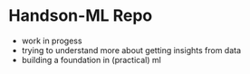 # Handson-ML Repo

- work in progess
- trying to understand more about getting insights from data
- building a foundation in (practical) ml 
